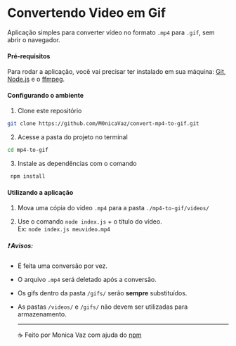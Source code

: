 # Convertendo Video em Gif

Aplicação simples para converter vídeo no formato `.mp4` para `.gif`, sem abrir o navegador.

#### Pré-requisitos

Para rodar a aplicação, você vai precisar ter instalado em sua máquina:
[Git](https://git-scm.com), [Node.js](https://nodejs.org/en/) e o [ffmpeg](https://www.npmjs.com/package/ffmpeg-utils2).

#### Configurando o ambiente

1. Clone este repositório

```bash
git clone https://github.com/M0nicaVaz/convert-mp4-to-gif.git
```

2. Acesse a pasta do projeto no terminal

```bash
cd mp4-to-gif
```

3. Instale as dependências com o comando

```bash
 npm install
```

#### Utilizando a aplicação

1. Mova uma cópia do video `.mp4` para a pasta `./mp4-to-gif/videos/`
   <br>

2. Use o comando `node index.js` + o título do vídeo. <br> Ex: `node index.js meuvideo.mp4`

##### ❗️ Avisos:

- É feita uma conversão por vez.

- O arquivo `.mp4` será deletado após a conversão.

- Os gifs dentro da pasta `/gifs/` serão **sempre** substituídos.

- As pastas `/videos/` e `/gifs/` não devem ser utilizadas para armazenamento.

  ***

  ☕ Feito por Monica Vaz com ajuda do [npm](https://www.npmjs.com/package/node-video-to-gif)
